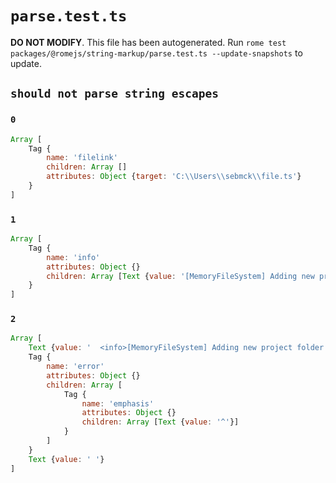 # `parse.test.ts`

**DO NOT MODIFY**. This file has been autogenerated. Run `rome test packages/@romejs/string-markup/parse.test.ts --update-snapshots` to update.

## `should not parse string escapes`

### `0`

```javascript
Array [
	Tag {
		name: 'filelink'
		children: Array []
		attributes: Object {target: 'C:\\Users\\sebmck\\file.ts'}
	}
]
```

### `1`

```javascript
Array [
	Tag {
		name: 'info'
		attributes: Object {}
		children: Array [Text {value: '[MemoryFileSystem] Adding new project folder C:\\Users\\sebmck\\rome'}]
	}
]
```

### `2`

```javascript
Array [
	Text {value: '  <info>[MemoryFileSystem] Adding new project folder C:\\Users\\Sebastian\\rome\\</info>\n        '}
	Tag {
		name: 'error'
		attributes: Object {}
		children: Array [
			Tag {
				name: 'emphasis'
				attributes: Object {}
				children: Array [Text {value: '^'}]
			}
		]
	}
	Text {value: ' '}
]
```
